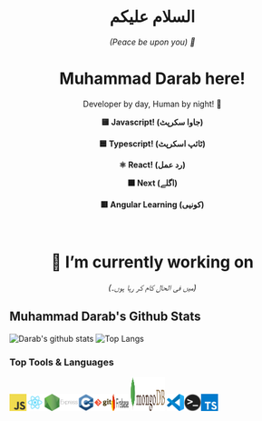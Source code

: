 <h1 align="center"> السلام عليكم </h1>
<p align="center" font=><i>(Peace be upon you) 👋 </i></p>
<h1 align="center">Muhammad Darab here!</h1>
<p align="center">Developer by day, Human by night! 👋</p> 
<p align="center"> <b> 🟨 Javascript! (جاوا سکرپٹ) </p> <p align="center"> 🟦 Typescript! (ٹائپ اسکرپٹ) </p> <p align="center"> ⚛️ React! (رد عمل) </p><p align="center"> ⬛ Next (اگلے) </p> <p align="center"> 🟥 Angular Learning (کونیی) </b> </p>
<br> <h1 align="center">🔨 I’m currently working on</h1> <p align="center"><i>(میں فی الحال کام کر رہا ہوں۔)</i></p> 

## Muhammad Darab's Github Stats
<span> ![Darab's github stats](https://github-readme-stats.vercel.app/api?username=MuhammadDarab&theme=tokyonight&show_icons=true&count_private=true) </span>
<span> ![Top Langs](https://github-readme-stats.vercel.app/api/top-langs/?username=MuhammadDarab&theme=tokyonight)</span>
### Top Tools & Languages <br>
<img src="https://raw.githubusercontent.com/github/explore/80688e429a7d4ef2fca1e82350fe8e3517d3494d/topics/javascript/javascript.png" alt="Javascript" width="30" height="30"/><img src="https://raw.githubusercontent.com/github/explore/80688e429a7d4ef2fca1e82350fe8e3517d3494d/topics/react/react.png" alt="React" width="30" height="30"/><img src="https://raw.githubusercontent.com/github/explore/80688e429a7d4ef2fca1e82350fe8e3517d3494d/topics/nodejs/nodejs.png" alt="Nodejs" width="30" height="30"/><img src="https://raw.githubusercontent.com/github/explore/80688e429a7d4ef2fca1e82350fe8e3517d3494d/topics/express/express.png" alt="postman" width="30" height="30"/><img src="https://raw.githubusercontent.com/github/explore/80688e429a7d4ef2fca1e82350fe8e3517d3494d/topics/cpp/cpp.png" width="30" alt="C++" height="30"/><img src="https://raw.githubusercontent.com/github/explore/80688e429a7d4ef2fca1e82350fe8e3517d3494d/topics/git/git.png" width="30" alt="Git" height="30" /><img src="https://raw.githubusercontent.com/gilbarbara/logos/master/logos/firebase.svg" alt="Firebase" width="30" height="30"/> <img src="https://raw.githubusercontent.com/gilbarbara/logos/master/logos/mongodb.svg" alt="mongodb" width="60" height="60"/> <img src="https://raw.githubusercontent.com/github/explore/80688e429a7d4ef2fca1e82350fe8e3517d3494d/topics/visual-studio-code/visual-studio-code.png" alt="VSCode" width="30" height="30"/><img src="https://raw.githubusercontent.com/github/explore/80688e429a7d4ef2fca1e82350fe8e3517d3494d/topics/terminal/terminal.png" alt="Terminal" width="30" height="30"/><img src="https://raw.githubusercontent.com/github/explore/80688e429a7d4ef2fca1e82350fe8e3517d3494d/topics/typescript/typescript.png" alt="Typescript" width="30" height="30"/>
